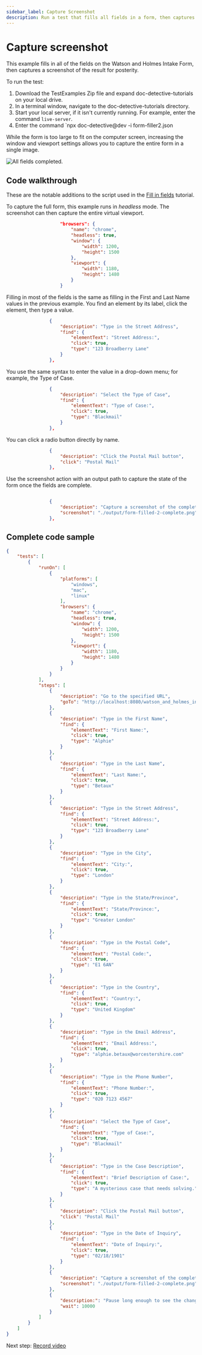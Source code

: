 ```yaml
---
sidebar_label: Capture Screenshot
description: Run a test that fills all fields in a form, then captures a screeenshot of the result.
---
```


# Capture screenshot

This example fills in all of the fields on the Watson and Holmes Intake Form, then captures a screenshot of the result for posterity.

To run the test:

1. Download the TestExamples Zip file and expand doc-detective-tutorials on your local drive.
2. In a terminal window, navigate to the doc-detective-tutorials directory.
3. Start your local server, if it isn't currently running. For example, enter the command `live-server`.
4. Enter the command `npx doc-detective@dev -i form-filler2.json

While the form is too large to fit on the computer screen, increasing the window and viewport settings allows you to capture the entire form in a single image.

![All fields completed.](./img/form-filled-2-complete.png)

## Code walkthrough

These are the notable additions to the script used in the [Fill in fields](fill-fields) tutorial.

To capture the full form, this example runs in _headless_ mode. The screenshot can then capture the entire virtual viewport.

```json
                    "browsers": {
                        "name": "chrome",
                        "headless": true,
                        "window": {
                            "width": 1200,
                            "height": 1500
                        },
                        "viewport": {
                            "width": 1180,
                            "height": 1480
                        }
                    }
```

Filling in most of the fields is the same as filling in the First and Last Name values in the previous example. You find an element by its label, click the element, then type a value. 

```json
                {
                    "description": "Type in the Street Address",
                    "find": {
                        "elementText": "Street Address:",
                        "click": true,
                        "type": "123 Broadberry Lane"
                    }
                },
```

You use the same syntax to enter the value in a drop-down menu; for example, the Type of Case.

```json
                {
                    "description": "Select the Type of Case",
                    "find": {
                        "elementText": "Type of Case:",
                        "click": true,
                        "type": "Blackmail"
                    }
                },
```

You can click a radio button directly by name.

```json
                {
                    "description": "Click the Postal Mail button",
                    "click": "Postal Mail"
                },
```

Use the screenshot action with an output path to capture the state of the form once the fields are complete. 

```json

                {
                    "description": "Capture a screenshot of the completed form.",
                    "screenshot": "./output/form-filled-2-complete.png"
                },
```


## Complete code sample

```json
{
    "tests": [
        {
            "runOn": [
                {
                    "platforms": [
                        "windows",
                        "mac",
                        "linux"
                    ],
                    "browsers": {
                        "name": "chrome",
                        "headless": true,
                        "window": {
                            "width": 1200,
                            "height": 1500
                        },
                        "viewport": {
                            "width": 1180,
                            "height": 1480
                        }
                    }
                }
            ],
            "steps": [
                {
                    "description": "Go to the specified URL",
                    "goTo": "http://localhost:8080/watson_and_holmes_intake_form.html"
                },
                {
                    "description": "Type in the First Name",
                    "find": {
                        "elementText": "First Name:",
                        "click": true,
                        "type": "Alphie"
                    }
                },
                {
                    "description": "Type in the Last Name",
                    "find": {
                        "elementText": "Last Name:",
                        "click": true,
                        "type": "Betaux"
                    }
                },
                {
                    "description": "Type in the Street Address",
                    "find": {
                        "elementText": "Street Address:",
                        "click": true,
                        "type": "123 Broadberry Lane"
                    }
                },
                {
                    "description": "Type in the City",
                    "find": {
                        "elementText": "City:",
                        "click": true,
                        "type": "London"
                    }
                },
                {
                    "description": "Type in the State/Province",
                    "find": {
                        "elementText": "State/Province:",
                        "click": true,
                        "type": "Greater London"
                    }
                },
                {
                    "description": "Type in the Postal Code",
                    "find": {
                        "elementText": "Postal Code:",
                        "click": true,
                        "type": "E1 6AN"
                    }
                },
                {
                    "description": "Type in the Country",
                    "find": {
                        "elementText": "Country:",
                        "click": true,
                        "type": "United Kingdom"
                    }
                },
                {
                    "description": "Type in the Email Address",
                    "find": {
                        "elementText": "Email Address:",
                        "click": true,
                        "type": "alphie.betaux@worcestershire.com"
                    }
                },
                {
                    "description": "Type in the Phone Number",
                    "find": {
                        "elementText": "Phone Number:",
                        "click": true,
                        "type": "020 7123 4567"
                    }
                },
                {
                    "description": "Select the Type of Case",
                    "find": {
                        "elementText": "Type of Case:",
                        "click": true,
                        "type": "Blackmail"
                    }
                },
                {
                    "description": "Type in the Case Description",
                    "find": {
                        "elementText": "Brief Description of Case:",
                        "click": true,
                        "type": "A mysterious case that needs solving."
                    }
                },
                {
                    "description": "Click the Postal Mail button",
                    "click": "Postal Mail"
                },
                {
                    "description": "Type in the Date of Inquiry",
                    "find": {
                        "elementText": "Date of Inquiry:",
                        "click": true,
                        "type": "02/18/1901"
                    }
                },
                {
                    "description": "Capture a screenshot of the completed form.",
                    "screenshot": "./output/form-filled-2-complete.png"
                },
                {
                    "description:": "Pause long enough to see the changes.",
                    "wait": 10000
                }
            ]
        }
    ]
}
```

Next step: [Record video](record-video)
